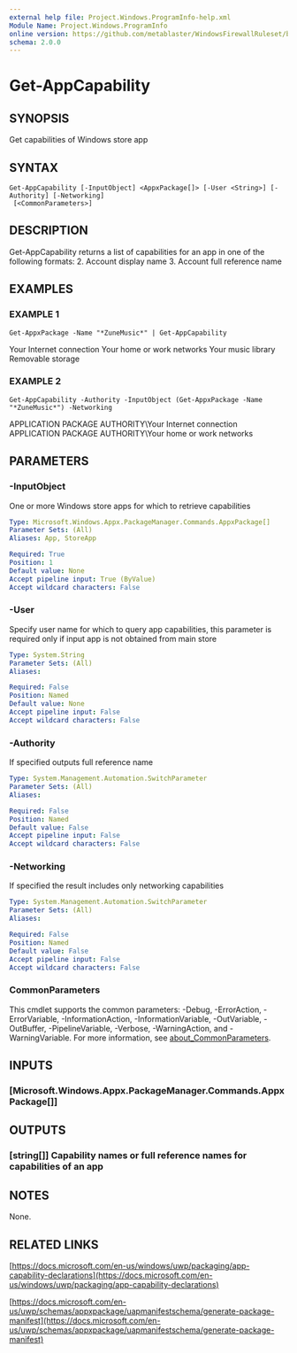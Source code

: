 ```yaml
---
external help file: Project.Windows.ProgramInfo-help.xml
Module Name: Project.Windows.ProgramInfo
online version: https://github.com/metablaster/WindowsFirewallRuleset/blob/develop/Modules/Project.Windows.ProgramInfo/Help/en-US/Get-AppCapability.md
schema: 2.0.0
---
```


# Get-AppCapability

## SYNOPSIS

Get capabilities of Windows store app

## SYNTAX

```none
Get-AppCapability [-InputObject] <AppxPackage[]> [-User <String>] [-Authority] [-Networking]
 [<CommonParameters>]
```

## DESCRIPTION

Get-AppCapability returns a list of capabilities for an app in one of the following formats:
2.
Account display name
3.
Account full reference name

## EXAMPLES

### EXAMPLE 1

```none
Get-AppxPackage -Name "*ZuneMusic*" | Get-AppCapability
```

Your Internet connection
Your home or work networks
Your music library
Removable storage

### EXAMPLE 2

```none
Get-AppCapability -Authority -InputObject (Get-AppxPackage -Name "*ZuneMusic*") -Networking
```

APPLICATION PACKAGE AUTHORITY\Your Internet connection
APPLICATION PACKAGE AUTHORITY\Your home or work networks

## PARAMETERS

### -InputObject

One or more Windows store apps for which to retrieve capabilities

```yaml
Type: Microsoft.Windows.Appx.PackageManager.Commands.AppxPackage[]
Parameter Sets: (All)
Aliases: App, StoreApp

Required: True
Position: 1
Default value: None
Accept pipeline input: True (ByValue)
Accept wildcard characters: False
```

### -User

Specify user name for which to query app capabilities, this parameter
is required only if input app is not obtained from main store

```yaml
Type: System.String
Parameter Sets: (All)
Aliases:

Required: False
Position: Named
Default value: None
Accept pipeline input: False
Accept wildcard characters: False
```

### -Authority

If specified outputs full reference name

```yaml
Type: System.Management.Automation.SwitchParameter
Parameter Sets: (All)
Aliases:

Required: False
Position: Named
Default value: False
Accept pipeline input: False
Accept wildcard characters: False
```

### -Networking

If specified the result includes only networking capabilities

```yaml
Type: System.Management.Automation.SwitchParameter
Parameter Sets: (All)
Aliases:

Required: False
Position: Named
Default value: False
Accept pipeline input: False
Accept wildcard characters: False
```

### CommonParameters

This cmdlet supports the common parameters: -Debug, -ErrorAction, -ErrorVariable, -InformationAction, -InformationVariable, -OutVariable, -OutBuffer, -PipelineVariable, -Verbose, -WarningAction, and -WarningVariable. For more information, see [about_CommonParameters](http://go.microsoft.com/fwlink/?LinkID=113216).

## INPUTS

### [Microsoft.Windows.Appx.PackageManager.Commands.AppxPackage[]]

## OUTPUTS

### [string[]] Capability names or full reference names for capabilities of an app

## NOTES

None.

## RELATED LINKS

[https://docs.microsoft.com/en-us/windows/uwp/packaging/app-capability-declarations](https://docs.microsoft.com/en-us/windows/uwp/packaging/app-capability-declarations)

[https://docs.microsoft.com/en-us/uwp/schemas/appxpackage/uapmanifestschema/generate-package-manifest](https://docs.microsoft.com/en-us/uwp/schemas/appxpackage/uapmanifestschema/generate-package-manifest)
